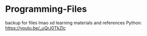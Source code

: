 # Programming-Files
 backup for files lmao xd
 learning materials and references
 Python: https://youtu.be/_uQrJ0TkZlc
